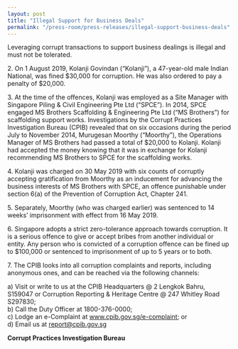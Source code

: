 ```yaml
---
layout: post
title: "Illegal Support for Business Deals"
permalink: "/press-room/press-releases/illegal-support-business-deals"
---
```

Leveraging corrupt transactions to support business dealings is illegal and must not be tolerated. 

2\.          On 1 August 2019, Kolanji Govindan (“Kolanji”), a 47-year-old male Indian National, was fined $30,000 for corruption. He was also ordered to pay a penalty of $20,000. 

3\.          At the time of the offences, Kolanji was employed as a Site Manager with Singapore Piling & Civil Engineering Pte Ltd (“SPCE”). In 2014, SPCE engaged MS Brothers Scaffolding & Engineering Pte Ltd (“MS Brothers”) for scaffolding support works. Investigations by the Corrupt Practices Investigation Bureau (CPIB) revealed that on six occasions during the period July to November 2014, Murugesan Moorthy (“Moorthy”), the Operations Manager of MS Brothers had passed a total of $20,000 to Kolanji. Kolanji had accepted the money knowing that it was in exchange for Kolanji recommending MS Brothers to SPCE for the scaffolding works. 

4\.          Kolanji was charged on 30 May 2019 with six counts of corruptly accepting gratification from Moorthy as an inducement for advancing the business interests of MS Brothers with SPCE, an offence punishable under section 6(a) of the Prevention of Corruption Act, Chapter 241.

5\.          Separately, Moorthy (who was charged earlier) was sentenced to 14 weeks’ imprisonment with effect from 16 May 2019. 

6\.          Singapore adopts a strict zero-tolerance approach towards corruption. It is a serious offence to give or accept bribes from another individual or entity. Any person who is convicted of a corruption offence can be fined up to $100,000 or sentenced to imprisonment of up to 5 years or to both.

7\.         The CPIB looks into all corruption complaints and reports, including anonymous ones, and can be reached via the following channels:

a) Visit or write to us at the CPIB Headquarters @ 2 Lengkok Bahru, S159047 or Corruption Reporting & Heritage Centre @ 247 Whitley Road S297830;<br />
b) Call the Duty Officer at 1800-376-0000;<br />
c) Lodge an e-Complaint at <a href="https://www.cpib.gov.sg/e-complaint"><span style="color: #0066cc;">www.cpib.gov.sg/e-complaint</span></a>; or<br />
d) Email us at <a class="spamspan" href="mailto:report@cpib.gov.sg">report@cpib.gov.sg</a>

**Corrupt Practices Investigation Bureau**
